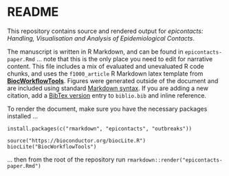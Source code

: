 # README

This repository contains source and rendered output for *epicontacts: Handling, Visualisation and Analysis of Epidemiological Contacts*.

The manuscript is written in R Markdown, and can be found in `epicontacts-paper.Rmd` ... note that this is the only place you need to edit for narrative content. This file includes a mix of evaluated and unevaluated R code chunks, and uses the `f1000_article` R Markdown latex template from [**BiocWorkflowTools**](http://bioconductor.org/packages/release/bioc/html/BiocWorkflowTools.html). Figures were generated outside of the document and are included using standard [Markdown syntax](https://github.com/adam-p/markdown-here/wiki/Markdown-Cheatsheet#images).  If you are adding a new citation, add a [BibTex version](http://www.bioinformatics.org/texmed/) entry to `biblio.bib` and inline reference. 

To render the document, make sure you have the necessary packages installed ...

```
install.packages(c("rmarkdown", "epicontacts", "outbreaks"))

source("https://bioconductor.org/biocLite.R")
biocLite("BiocWorkflowTools")
```

... then from the root of the repository run `rmarkdown::render("epicontacts-paper.Rmd")`
